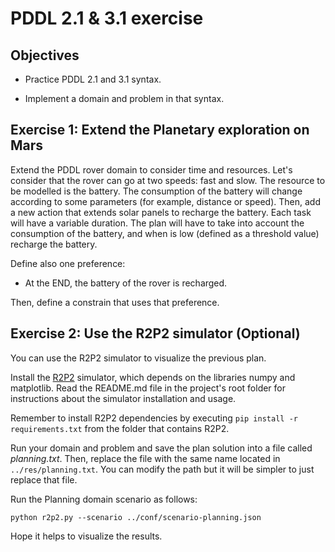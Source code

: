 # PDDL 2.1 & 3.1 exercise

## Objectives

* Practice PDDL 2.1 and 3.1 syntax.

* Implement a domain and problem in that syntax.


## Exercise 1: Extend the Planetary exploration on Mars 

Extend the PDDL rover domain to consider time and resources. Let's consider that the rover can go at two speeds: fast and slow. The resource to be modelled is the battery. 
The consumption of the battery will change according to some parameters (for example, distance or speed). Then, add a new action that extends solar panels to recharge the battery. Each task will have a variable duration. The plan will have to take into account the consumption of the battery, and when is low (defined as a threshold value) recharge the battery.

Define also one preference:
* At the END, the battery of the rover is recharged.
 
 Then, define a constrain that uses that preference.


## Exercise 2: Use the R2P2 simulator (Optional)

You can use the R2P2 simulator to visualize the previous plan. 

Install the [R2P2](https://github.com/ISG-UAH/R2P2) simulator, which depends on the libraries numpy and matplotlib. Read the README.md file in the project's root folder for instructions about the simulator installation and usage.

Remember to install R2P2 dependencies by executing ```pip install -r requirements.txt``` from the folder that contains R2P2.

Run your domain and problem and save the plan solution into a file called <em>planning.txt</em>. Then, replace the file with the same name located in ```../res/planning.txt```. You can modify the path but it will be simpler to just replace that file.

Run the Planning domain scenario as follows:

   ```
   python r2p2.py --scenario ../conf/scenario-planning.json
   ``` 

Hope it helps to visualize the results.
